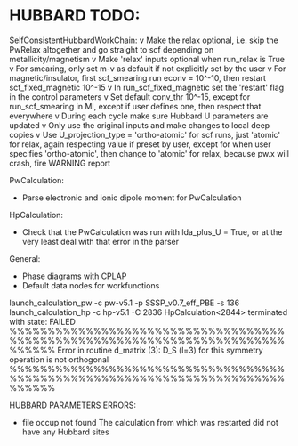 HUBBARD TODO:
=============================

SelfConsistentHubbardWorkChain:
v Make the relax optional, i.e. skip the PwRelax altogether and go straight to scf depending on metallicity/magnetism
v Make 'relax' inputs optional when run_relax is True
v For smearing, only set m-v as default if not explicitly set by the user
v For magnetic/insulator, first scf_smearing run econv = 10^-10, then restart scf_fixed_magnetic 10^-15
v In run_scf_fixed_magnetic set the 'restart' flag in the control parameters
v Set default conv_thr 10^-15, except for run_scf_smearing in MI, except if user defines one, then respect that everywhere
v During each cycle make sure Hubbard U parameters are updated
v Only use the original inputs and make changes to local deep copies
v Use U_projection_type = 'ortho-atomic' for scf runs, just 'atomic' for relax, again respecting value if preset by user, except for when user specifies 'ortho-atomic', then change to 'atomic' for relax, because pw.x will crash, fire WARNING report

PwCalculation:
- Parse electronic and ionic dipole moment for PwCalculation

HpCalculation:
- Check that the PwCalculation was run with lda_plus_U = True, or at the very least deal with that error in the parser

General:
- Phase diagrams with CPLAP
- Default data nodes for workfunctions



launch_calculation_pw -c pw-v5.1 -p SSSP_v0.7_eff_PBE -s 136
launch_calculation_hp -c hp-v5.1 -C 2836
HpCalculation<2844> terminated with state: FAILED
%%%%%%%%%%%%%%%%%%%%%%%%%%%%%%%%%%%%%%%%%%%%%%%%%%%%%%%%%%%%%%%%%%%%%%%%%%%%%%
     Error in routine d_matrix (3):
     D_S (l=3) for this symmetry operation is not orthogonal
%%%%%%%%%%%%%%%%%%%%%%%%%%%%%%%%%%%%%%%%%%%%%%%%%%%%%%%%%%%%%%%%%%%%%%%%%%%%%%



HUBBARD PARAMETERS ERRORS:
* file occup not found       The calculation from which was restarted did not have any Hubbard sites